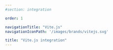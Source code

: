 ```yaml
---
#section: integration

order: 1

navigationTitle: "Vite.js"
navigationIconPath: '/images/brands/vitejs.svg'

title: "Vite.js integration"
---
```

